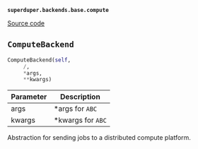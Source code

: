 **`superduper.backends.base.compute`** 

[Source code](https://github.com/superduper/superduper/blob/main/superduper/backends/base/compute.py)

## `ComputeBackend` 

```python
ComputeBackend(self,
     /,
     *args,
     **kwargs)
```
| Parameter | Description |
|-----------|-------------|
| args | *args for `ABC` |
| kwargs | *kwargs for `ABC` |

Abstraction for sending jobs to a distributed compute platform.

